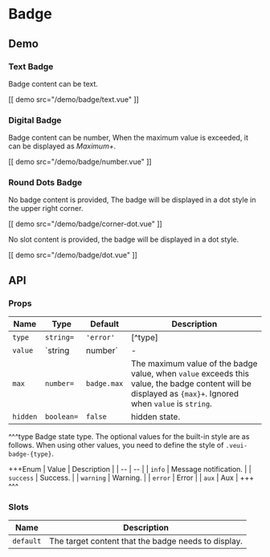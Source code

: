 # Badge

## Demo

### Text Badge

Badge content can be text.

[[ demo src="/demo/badge/text.vue" ]]

### Digital Badge

Badge content can be number, When the maximum value is exceeded, it can be displayed as *Maximum+*.

[[ demo src="/demo/badge/number.vue" ]]

### Round Dots Badge

No badge content is provided, The badge will be displayed in a dot style in the upper right corner.

[[ demo src="/demo/badge/corner-dot.vue" ]]

No slot content is provided, the badge will be displayed in a dot style.

[[ demo src="/demo/badge/dot.vue" ]]

## API

### Props

| Name | Type | Default | Description |
| -- | -- | -- | -- |
| ``type`` | `string=` | `'error'` | [^type] |
| ``value`` | `string | number` | - | Badge content value. When it is a value of type `number`, it is limited by the [`max`](#props-max) attribute. `max` is ignored when it is of type `string`. |
| ``max`` | `number=` | `badge.max` | The maximum value of the badge value, when `value` exceeds this value, the badge content will be displayed as `{max}+`. Ignored when `value` is `string`. |
| ``hidden`` | `boolean=` | `false` | hidden state. |

^^^type
Badge state type. The optional values for the built-in style are as follows. When using other values, you need to define the style of `.veui-badge-{type}`.

+++Enum
| Value | Description |
| -- | -- |
| `info` | Message notification. |
| `success` | Success. |
| `warning` | Warning. |
| `error` | Error |
| `aux` | Aux |
+++
^^^

### Slots

| Name | Description |
| -- | -- |
| ``default`` | The target content that the badge needs to display. |


